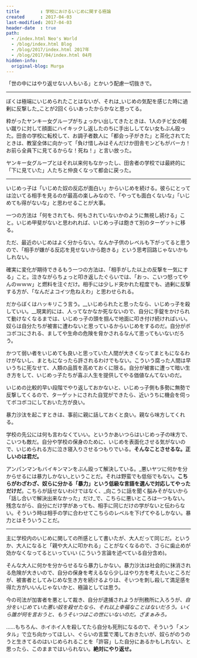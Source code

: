 ```yaml
---
title        : 学校におけるいじめに関する極論
created      : 2017-04-03
last-modified: 2017-04-03
header-date  : true
path:
  - /index.html Neo's World
  - /blog/index.html Blog
  - /blog/2017/index.html 2017年
  - /blog/2017/04/index.html 04月
hidden-info:
  original-blog: Murga
---
```


「世の中にはやり返せない人もいる」とかいう配慮一切抜きで。

---

ぼくは極端にいじめられたことはないが、それは_いじめの気配を感じた時に過剰に反撃した_ことが2回くらいあったからかなと思ってる。

粋がったヤンキー女グループがちょっかい出してきたときは、1人のチビ女の軽い蹴りに対して顔面にハイキックし返したのちに手出ししてない女もぶん殴った。田舎の学校に転校して、お調子者数人に「都会っ子がきた」と茶化されてたときは、教室全体に向かって「負け惜しみはそんだけか田舎モンどもがバーカ！お前ら全員下に見てるからな！死ね！」と言い放った。

ヤンキー女グループとはそれ以来何もなかったし、田舎者の学校では最終的に「下に見ていた」人たちと仲良くなって都会に戻った。

---

いじめっ子は「いじめた奴の反応が面白い」からいじめを続ける。彼らにとっては泣いてる相手を見るのが最高の楽しみなので、「やっても面白くないな」「いじめても得がないな」と思わせることが大事。

一つの方法は「何をされても、何もされていないかのように無視し続ける」こと。いじめ甲斐がないと思われれば、いじめっ子は飽きて別のターゲットに移る。

ただ、最近のいじめはよく分からない。なんか子供のレベルも下がってると思うので、「相手が嫌がる反応を見せないから飽きる」という思考回路じゃないかもしれない。

確実に変化が期待できるもう一つの方法は、「相手がした以上の反撃を一気にする」こと。泣きながらちょっと叩き返したぐらいでは、「おっ、こいつ怒ってやんのｗｗｗ」と燃料を注ぐだけ。相手には少しド突かれた程度でも、過剰に反撃する方が、「なんだよコイツ危ねえわ」と思わせられる。

だからぼくはハッキリこう言う。__いじめられたと思ったなら、いじめっ子を殺していい。__現実的には、人ってなかなか死なないので、自分に手錠をかけられて動けなくなるまでは、いじめっ子の頭を掴んで地面に叩き付け続ければいい。奴らは自分たちが被害に遭わないと思っているからいじめをするのだ。自分がボコボコにされる、ましてや生命の危険を脅かされるなんて思ってもいないだろう。

かつて弱い者をいじめても良いと思っていた人間が大きくなってまともになるわけがないし、まともになったら許されるわけでもない。こういう腐った人間は早いうちに死なせて、人類の品質を高めておくに限る。自分が被害に遭って暗い生き方をして、いじめっ子たちが喜ぶ人生を提供してやる価値なんてないのだ。

いじめの比較的早い段階でやり返しておかないと、いじめっ子側も多勢に無勢で反撃してくるので、ターゲットにされた自覚ができたら、近いうちに機会を伺ってボコボコにしておいた方が良い。

暴力沙汰を起こすときは、事前に親に話しておくと良い。親なら味方してくれる。

学校の先公には何も言わなくていい。というかあいつらはいじめっ子の味方で、こいつも敵だ。自分や学校の保身のために、いじめを表面化させる気がないので、いじめられる方に泣き寝入りさせるつもりでいる。__そんなことさせるな。正しいのは君だ。__

アンパンマンもバイキンマンをぶん殴って解決している。_悪いヤツに何かを分からせるには暴力しかない_ということだ。それは野蛮でも低俗でもない。__こちらがわざわざ、奴らに分かる「暴力」という低級な言語を選んで対応してやっただけだ__。こちらが話せないわけではなく、_向こうに話を聞く脳みそがないから「話し合いで解決出来なかった」だけ_で、こちらに悪いところは一つもない。残念ながら、自分にだけ学があっても、相手に同じだけの学がないと伝わらない。そういう時は相手の学に合わせてこちらのレベルを下げてやるしかない。暴力とはそういうことだ。

---

主に学校内のいじめに関しての所感として書いたが、大人だって同じだ。というか、大人になると「親や大人に叩かれる」ことがなくなるので、さらに歯止めが効かなくなってるといっていい (こういう言論を述べている自分含め)。

そんな大人に何かを分からせるなら暴力しかない。暴力沙汰は社会的に抹消される危険が大きいので、自分の保身を考えるなら少しはやり方を考えたいところだが、被害者としてみじめな生き方を続けるよりは、そいつを刺し殺して満足感を得た方がいいんじゃないかと、極論としては思う。

今の司法が加害者を悪として裁き、自分が逮捕されようが刑務所に入ろうが、_自分をいじめていた悪い奴を殺せたなら、それ以上幸福なことはないだろう。いくら誰が何を言おうと、もうそいつはこの世にいないのだ。ざまぁみろ。_

……もちろん、ホイホイ人を殺してたら自分も死刑になるので、そういう「メンタル」で立ち向かってほしい、ぐらいの言葉で濁しておきたいが、奴らがのうのうと生きてるのはいじめられることを「許容」した自分にあるかもしれない、と思ったら、このままではいられない。__絶対にやり返せ。__
